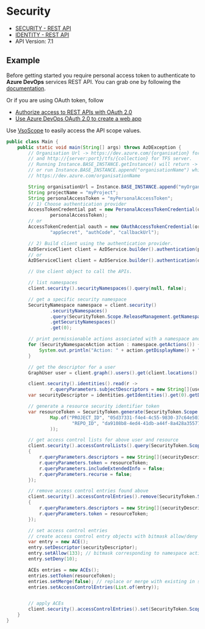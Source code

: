 # Security

- [SECURITY - REST API](https://docs.microsoft.com/en-us/rest/api/azure/devops/security/?view=azure-devops-rest-7.1)
- [IDENTITY - REST API](https://docs.microsoft.com/en-us/rest/api/azure/devops/ims/?view=azure-devops-rest-7.1)
- API Version: 7.1

## Example

Before getting started you require personal access token to authenticate to **Azure DevOps** services REST API.
You can grab one by following the [documentation](https://docs.microsoft.com/en-us/azure/devops/organizations/accounts/use-personal-access-tokens-to-authenticate?WT.mc_id=docs-github-dbrown&view=azure-devops&tabs=preview-page).

Or if you are using OAuth token, follow
- [Authorize access to REST APIs with OAuth 2.0](https://learn.microsoft.com/en-us/azure/devops/integrate/get-started/authentication/oauth?view=azure-devops)
- [Use Azure DevOps OAuth 2.0 to create a web app](https://learn.microsoft.com/en-us/azure/devops/integrate/get-started/authentication/azure-devops-oauth?toc=%2Fazure%2Fdevops%2Fmarketplace-extensibility%2Ftoc.json&view=azure-devops)

Use [VsoScope](https://github.com/hkarthik7/azure-devops-java-sdk/blob/feature/v6.0/azd/src/main/java/org/azd/enums/VsoScope.java) to easily access
the API scope values.


```java
public class Main {
    public static void main(String[] args) throws AzDException {
        // Organisation Url -> https://dev.azure.com/{organisation} for Azure DevOps services
        // and http://{server:port}/tfs/{collection} for TFS server.
        // Running Instance.BASE_INSTANCE.getInstance() will return -> https://dev.azure.com/
        // or run Instance.BASE_INSTANCE.append("organisationName") which returns
        // https://dev.azure.com/organisationName

        String organisationUrl = Instance.BASE_INSTANCE.append("myOrganisation");
        String projectName = "myProject";
        String personalAccessToken = "myPersonalAccessToken";
        // 1) Choose authentication provider
        AccessTokenCredential pat = new PersonalAccessTokenCredential(organisationUrl, projectName, 
                personalAccessToken);
        // or
        AccessTokenCredential oauth = new OAuthAccessTokenCredential(organisationUrl, projectName,
                "appSecret", "authCode", "callbackUrl");

        // 2) Build client using the authentication provider. 
        AzDServiceClient client = AzDService.builder().authentication(pat).buildClient();
        // or
        AzDServiceClient client = AzDService.builder().authentication(oauth).buildClient();

        // Use client object to call the APIs.

        // list namespaces
        client.security().securityNamespaces().query(null, false);

        // get a specific security namespace
        SecurityNamespace namespace = client.security()
                .securityNamespaces()
                .query(SecurityToken.Scope.ReleaseManagement.getNamespace(), false)
                .getSecurityNamespaces()
                .get(0);

        // print permissionable actions associated with a namespace and the associated bit
        for (SecurityNamespaceAction action : namespace.getActions()) {
            System.out.println("Action: " + action.getDisplayName() + " = " + action.getBit());
        }

        // get the descriptor for a user
        GraphUser user = client.graph().users().get(client.locations().getConnectionData().getAuthenticatedUser().getDescriptor());

        client.security().identities().read(r ->
                r.queryParameters.subjectDescriptors = new String[]{user.getDescriptor()});
        var securityDescriptor = identities.getIdentities().get(0).getDescriptor();

        // generate a resource security identifier token
        var resourceToken = SecurityToken.generate(SecurityToken.Scope.GIT,
                Map.of("PROJECT_ID", "05d37331-f4e4-4c55-9830-37c64e50346d",
                        "REPO_ID", "da9108b8-4ed4-41db-a44f-8a428a355772"
                ));

        // get access control lists for above user and resource
        client.security().accessControlLists().query(SecurityToken.Scope.GIT.getNamespace(), r ->
        {
            r.queryParameters.descriptors = new String[]{securityDescriptor};
            r.queryParameters.token = resourceToken;
            r.queryParameters.includeExtendedInfo = false;
            r.queryParameters.recurse = false;
        });

        // remove access control entries found above
        client.security().accessControlEntries().remove(SecurityToken.Scope.GIT.getNamespace(), r ->
        {
            r.queryParameters.descriptors = new String[]{securityDescriptor};
            r.queryParameters.token = resourceToken;
        });

        // set access control entries
        // create access control entry objects with bitmask allow/deny permission (not included implies inherited)
        var entry = new ACE();
        entry.setDescriptor(securityDescriptor);
        entry.setAllow(133); // bitmask corresponding to namespace actions identified above. i.e. 133=128+4+1
        entry.setDeny(10);

        ACEs entries = new ACEs();
        entries.setToken(resourceToken);
        entries.setMerge(false); // replace or merge with existing in scope entries
        entries.setAccessControlEntries(List.of(entry));


        // apply ACEs
        client.security().accessControlEntries().set(SecurityToken.Scope.Build.getNamespace(), entries);        
    }
}
```